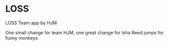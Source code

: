 # LOSS
LOSS Team app by HJM

One small change for team HJM, one great change for Isha
Reed jumps for funny monkeys